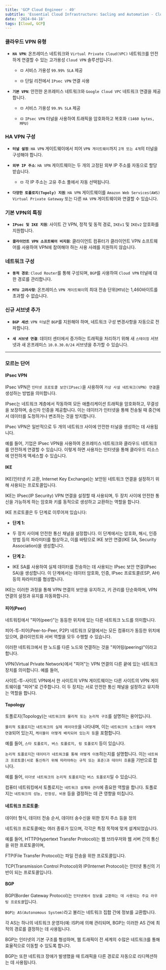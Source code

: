 ```yaml
---
title: 'GCP Cloud Engineer - 49'
subtitle: 'Essential Cloud Infrastructure: Sacling and Automation - Cloud VPN & HA VPN'
date: '2024-04-18'
tags: [Cloud, GCP]
---
```


### 클라우드 VPN 유형

- **`HA VPN`**: 온프레미스 네트워크와 `Virtual Private Cloud(VPC)` 네트워크를 안전하게 연결할 수 있는 고가용성 `Cloud VPN` 솔루션입니다.
  
  - ㅁ 서비스 가용성 `99.99% SLA` 제공
  
  - ㅁ 단일 리전에서 `IPsec VPN` 연결 사용

- **`기본 VPN`**: 안전한 온프레미스 네트워크와 `Google Cloud VPC` 네트워크 연결을 제공합니다.
  
  - ㅁ 서비스 가용성 `99.9% SLA` 제공
  
  - ㅁ `IPsec VPN` 터널을 사용하여 트래픽을 암호화하고 복호화 `(1460 bytes, MPU)`

### HA VPN 구성

- **`터널 설정`**: `HA VPN` 게이트웨이에서 피어 `VPN 게이트웨이`까지 `2개 또는 4개`의 터널을 구성해야 합니다.

- **`외부 IP 주소`**: `HA VPN` 게이트웨이는 두 개의 고정된 외부 IP 주소를 자동으로 할당받습니다.
  
  - ㅁ 각 IP 주소는 고유 주소 풀에서 자동 선택됩니다.

- **`다양한 토폴로지(Topoly) 지원`**: `HA VPN` 게이트웨이를 `Amazon Web Services(AWS) Virtual Private Gateway` 또는 다른 `HA VPN` 게이트웨이와 연결할 수 있습니다.

### 기본 VPN의 특징

- **`IPsec 및 IKE 지원`**: 사이트 간 VPN, 정적 및 동적 경로, `IKEv1` 및 `IKEv2` 암호화를 지원합니다.

- **`클라이언트 VPN 소프트웨어 비지원`**: 클라이언트 컴퓨터가 클라이언트 VPN 소프트웨어를 사용하여 VPN에 참여해야 하는 사용 사례를 지원하지 않습니다.

### 네트워크 구성

- **`동적 경로`**: `Cloud Router`를 통해 구성되며, `BGP`를 사용하여 `Cloud VPN` 터널에 대한 경로를 관리합니다.

- **`MTU 고려사항`**: 온프레미스 `VPN 게이트웨이`의 최대 전송 단위(`MTU`)는 1,460바이트를 초과할 수 없습니다.

### 신규 서브넷 추가

- **`BGP 세션`**: `VPN 터널`은 `BGP`를 지원해야 하며, 네트워크 구성 변경사항을 자동으로 전파합니다.

- **`새 서브넷 연결`**: 데이터 센터에서 증가하는 트래픽을 처리하기 위해 새 `스테이징` 서브넷과 새 온프레미스 `10.0.30.0/24` 서브넷을 추가할 수 있습니다. 


--------

### 모르는 단어

#### IPsec VPN

IPsec VPN은 `인터넷 프로토콜 보안(IPsec)`을 사용하여 `가상 사설 네트워크(VPN) 연결`을 생성하는 방법을 의미합니다.

IPsec는 네트워크 계층에서 작동하여 모든 애플리케이션 트래픽을 암호화하고, 무결성을 보장하며, 송신자 인증을 제공합니다. 이는 데이터가 인터넷을 통해 전송될 때 중간에서 데이터를 도청하거나 변조하는 것을 방지합니다.

IPsec VPN은 일반적으로 두 개의 네트워크 사이에 안전한 터널을 생성하는 데 사용됩니다. 

예를 들어, 기업은 IPsec VPN을 사용하여 온프레미스 네트워크와 클라우드 네트워크를 안전하게 연결할 수 있습니다. 이렇게 하면 사용자는 인터넷을 통해 클라우드 리소스에 안전하게 액세스할 수 있습니다.

#### IKE

IKE(인터넷 키 교환, Internet Key Exchange)는 보안된 네트워크 연결을 설정하기 위해 사용되는 프로토콜입니다.

IKE는 IPsec(IP Security) VPN 연결을 설정할 때 사용되며, 두 장치 사이에 안전한 통신을 가능하게 하는 암호화 키를 동적으로 생성하고 교환하는 역할을 합니다.

IKE 프로토콜은 두 단계로 이루어져 있습니다:

- **단계 1:** 

- 두 장치 사이에 안전한 통신 채널을 설정합니다. 이 단계에서는 암호화, 해시, 인증 방법 등의 파라미터를 협상하고, 이를 바탕으로 IKE 보안 연결(IKE SA, Security Association)을 생성합니다.

- **단계 2:** 

- IKE SA를 사용하여 실제 데이터를 전송하는 데 사용되는 IPsec 보안 연결(IPsec SA)을 생성합니다. 이 단계에서는 데이터 암호화, 인증, IPsec 프로토콜(ESP, AH) 등의 파라미터를 협상합니다.
  
IKE는 이러한 과정을 통해 VPN 연결의 보안을 유지하고, 키 관리를 단순화하며, VPN 연결의 설정과 유지를 자동화합니다.

#### 피어(Peer)

네트워킹에서 "피어(peer)"는 동등한 위치에 있는 다른 네트워크 노드를 의미합니다.

피어-투-피어(Peer-to-Peer, P2P) 네트워크 모델에서는 모든 컴퓨터가 동등한 위치에 있으며, 클라이언트와 서버 역할을 모두 수행할 수 있습니다. 

이러한 네트워크에서 한 노드를 다른 노드와 연결하는 것을 "피어링(peering)"이라고 합니다.

VPN(Virtual Private Network)에서 "피어"는 VPN 연결의 다른 끝에 있는 네트워크 장치를 의미합니다. 예를 들어, 

사이트-투-사이트 VPN에서 한 사이트의 VPN 게이트웨이는 다른 사이트의 VPN 게이트웨이를 "피어"로 간주합니다. 이 두 장치는 서로 안전한 통신 채널을 설정하고 유지하는 역할을 합니다.

#### Topology 

토폴로지(Topology)는 `네트워크의 물리적 또는 논리적 구조`를 설명하는 용어입니다.

`물리적 토폴로지`는 `네트워크의 실제 레이아웃`을 나타내며, 이는 `네트워크의 노드들이 어떻게 연결`되어 있는지, `케이블이 어떻게 배치되어 있는지 등`을 포함합니다. 

예를 들어, `스타 토폴로지, 버스 토폴로지, 링 토폴로지` 등이 있습니다.

`논리적 토폴로지`는 `데이터가 네트워크를 통해 어떻게 이동`하는지를 설명합니다. 이는 `네트워크 프로토콜(서로 통신하기 위해 따라야하는 규칙 또는 표준)과 데이터 흐름`을 기반으로 합니다. 


예를 들어, `이더넷 네트워크의 논리적 토폴로지`는 `버스 토폴로지`일 수 있습니다.

컴퓨터 네트워킹에서 토폴로지는 `네트워크 설계와 관리`에 중요한 역할을 합니다. 토폴로지는 `네트워크의 성능, 안정성, 비용` 등을 결정하는 데 큰 영향을 미칩니다.

#### 네트워크 프로토콜: 

데이터 형식, 데이터 전송 순서, 데이터 송수신을 위한 장치 주소 등을 정의

네트워크 프로토콜에는 여러 종류가 있으며, 각각은 특정 목적에 맞게 설계되었습니다. 

예를 들어, HTTP(Hypertext Transfer Protocol)는 웹 브라우저와 웹 서버 간의 통신을 위한 프로토콜이며, 

FTP(File Transfer Protocol)는 파일 전송을 위한 프로토콜입니다. 

TCP(Transmission Control Protocol)와 IP(Internet Protocol)는 인터넷 통신의 기반이 되는 프로토콜입니다.

#### BGP 

BGP(Border Gateway Protocol)는 `인터넷에서 정보를 교환하는 데 사용되는 주요 라우팅 프로토콜`입니다.

`BGP는 AS(Autonomous System)`라고 불리는 네트워크 집합 간에 정보를 교환합니다. 

각 AS는 하나의 네트워크 운영자(예: ISP)에 의해 관리되며, BGP는 이러한 AS 간에 최적의 경로를 결정하는 데 사용됩니다.

BGP는 인터넷의 기본 구조를 형성하며, 웹 트래픽이 전 세계의 수많은 네트워크를 통해 효율적으로 이동할 수 있도록 합니다. 

BGP는 또한 네트워크 장애가 발생했을 때 트래픽을 다른 경로로 자동으로 리디렉션하는 데 사용됩니다.